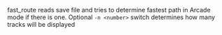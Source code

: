fast_route reads save file and tries to determine fastest path in Arcade mode if there is one.
Optional `-n <number>` switch determines how many tracks will be displayed
